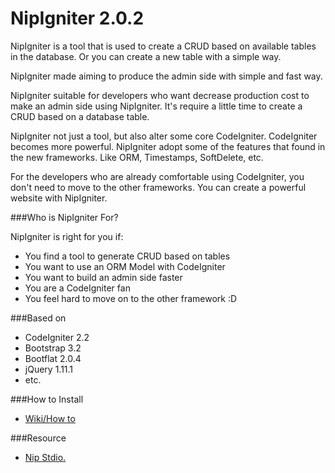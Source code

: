 NipIgniter 2.0.2
===========

NipIgniter is a tool that is used to create a CRUD based on available tables in the database. Or you can create a new table with a simple way. 

NipIgniter made aiming to produce the admin side with simple and fast way.

NipIgniter suitable for developers who want decrease production cost to make an admin side using NipIgniter. It's require a little time to create a CRUD based on a database table.

NipIgniter not just a tool, but also alter some core CodeIgniter. CodeIgniter becomes more powerful. NipIgniter adopt some of the features that found in the new frameworks. Like ORM, Timestamps, SoftDelete, etc.

For the developers who are already comfortable using CodeIgniter, you don't need to move to the other frameworks. You can create a powerful website with NipIgniter.


###Who is NipIgniter For?

NipIgniter is right for you if:

 - You find a tool to generate CRUD based on tables
 - You want to use an ORM Model with CodeIgniter
 - You want to build an admin side faster
 - You are a CodeIgniter fan
 - You feel hard to move on to the other framework :D


###Based on
 * CodeIgniter 2.2
 * Bootstrap 3.2
 * Bootflat 2.0.4
 * jQuery 1.11.1
 * etc.

###How to Install
 * [Wiki/How to]

###Resource
 * [Nip Stdio.]


[Nip Stdio.]:http://nipstudio.com
[Wiki/How to]:https://github.com/amrew/nip-igniter/wiki/How-to-install-NipIgniter%3F
